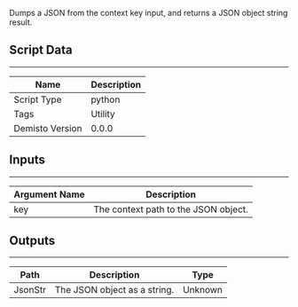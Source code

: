 Dumps a JSON from the context key input, and returns a JSON object string result.

## Script Data
---

| **Name** | **Description** |
| --- | --- |
| Script Type | python |
| Tags | Utility |
| Demisto Version | 0.0.0 |

## Inputs
---

| **Argument Name** | **Description** |
| --- | --- |
| key | The context path to the JSON object. |

## Outputs
---

| **Path** | **Description** | **Type** |
| --- | --- | --- |
| JsonStr | The JSON object as a string. | Unknown |
